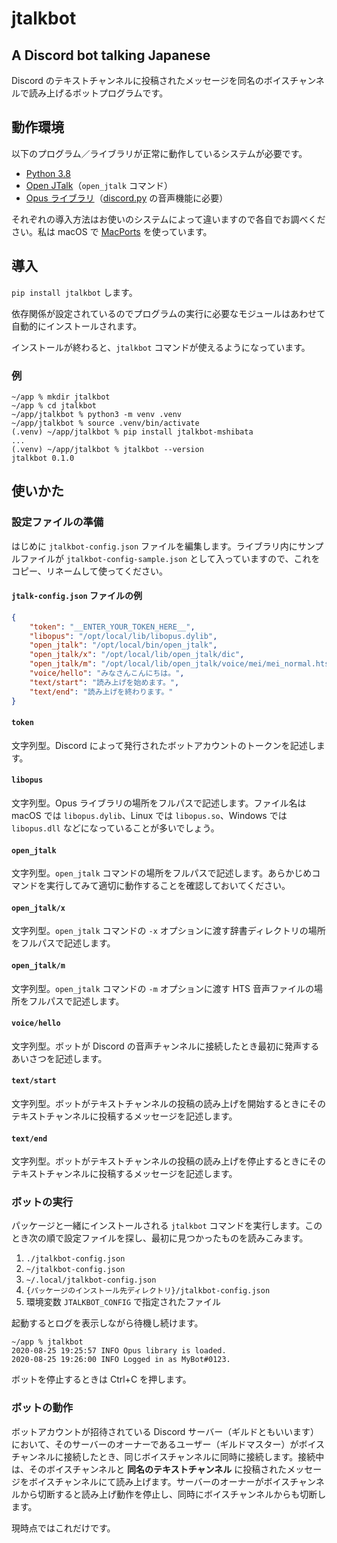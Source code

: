 # jtalkbot

## A Discord bot talking Japanese

Discord のテキストチャンネルに投稿されたメッセージを同名のボイスチャンネルで読み上げるボットプログラムです。


## 動作環境

以下のプログラム／ライブラリが正常に動作しているシステムが必要です。

- [Python 3.8](https://www.python.org "Welcome to Python.org")
- [Open JTalk](http://open-jtalk.sourceforge.net "Open JTalk")（`open_jtalk` コマンド）
- [Opus ライブラリ](https://opus-codec.org "Opus Codec")（[discord.py](https://pypi.org/project/discord.py/ "discord.py · PyPI") の音声機能に必要）

それぞれの導入方法はお使いのシステムによって違いますので各自でお調べください。私は macOS で [MacPorts](https://www.macports.org "The MacPorts Project -- Home") を使っています。

## 導入

`pip install jtalkbot` します。

依存関係が設定されているのでプログラムの実行に必要なモジュールはあわせて自動的にインストールされます。

インストールが終わると、`jtalkbot` コマンドが使えるようになっています。

### 例

    ~/app % mkdir jtalkbot
    ~/app % cd jtalkbot
    ~/app/jtalkbot % python3 -m venv .venv
    ~/app/jtalkbot % source .venv/bin/activate
    (.venv) ~/app/jtalkbot % pip install jtalkbot-mshibata
    ...
    (.venv) ~/app/jtalkbot % jtalkbot --version
    jtalkbot 0.1.0

## 使いかた

### 設定ファイルの準備

はじめに `jtalkbot-config.json` ファイルを編集します。ライブラリ内にサンプルファイルが `jtalkbot-config-sample.json` として入っていますので、これをコピー、リネームして使ってください。

#### `jtalk-config.json` ファイルの例

```JSON
{
    "token": "__ENTER_YOUR_TOKEN_HERE__",
    "libopus": "/opt/local/lib/libopus.dylib",
    "open_jtalk": "/opt/local/bin/open_jtalk",
    "open_jtalk/x": "/opt/local/lib/open_jtalk/dic",
    "open_jtalk/m": "/opt/local/lib/open_jtalk/voice/mei/mei_normal.htsvoice",
    "voice/hello": "みなさんこんにちは。",
    "text/start": "読み上げを始めます。",
    "text/end": "読み上げを終わります。"
}
```

#### `token`

文字列型。Discord によって発行されたボットアカウントのトークンを記述します。

#### `libopus`

文字列型。Opus ライブラリの場所をフルパスで記述します。ファイル名は macOS では `libopus.dylib`、Linux では `libopus.so`、Windows では `libopus.dll` などになっていることが多いでしょう。

#### `open_jtalk`

文字列型。`open_jtalk` コマンドの場所をフルパスで記述します。あらかじめコマンドを実行してみて適切に動作することを確認しておいてください。

#### `open_jtalk/x`

文字列型。`open_jtalk` コマンドの `-x` オプションに渡す辞書ディレクトリの場所をフルパスで記述します。

#### `open_jtalk/m`

文字列型。`open_jtalk` コマンドの `-m` オプションに渡す HTS 音声ファイルの場所をフルパスで記述します。

#### `voice/hello`

文字列型。ボットが Discord の音声チャンネルに接続したとき最初に発声するあいさつを記述します。

#### `text/start`

文字列型。ボットがテキストチャンネルの投稿の読み上げを開始するときにそのテキストチャンネルに投稿するメッセージを記述します。

#### `text/end`

文字列型。ボットがテキストチャンネルの投稿の読み上げを停止するときにそのテキストチャンネルに投稿するメッセージを記述します。

### ボットの実行

パッケージと一緒にインストールされる `jtalkbot` コマンドを実行します。このとき次の順で設定ファイルを探し、最初に見つかったものを読みこみます。

1. `./jtalkbot-config.json`
2. `~/jtalkbot-config.json`
2. `~/.local/jtalkbot-config.json`
3. `{パッケージのインストール先ディレクトリ}/jtalkbot-config.json`
4. 環境変数 `JTALKBOT_CONFIG` で指定されたファイル

起動するとログを表示しながら待機し続けます。

```
~/app % jtalkbot
2020-08-25 19:25:57 INFO Opus library is loaded.
2020-08-25 19:26:00 INFO Logged in as MyBot#0123.
```

ボットを停止するときは Ctrl+C を押します。

### ボットの動作

ボットアカウントが招待されている Discord サーバー（ギルドともいいます）において、そのサーバーのオーナーであるユーザー（ギルドマスター）がボイスチャンネルに接続したとき、同じボイスチャンネルに同時に接続します。接続中は、そのボイスチャンネルと __同名のテキストチャンネル__ に投稿されたメッセージをボイスチャンネルにて読み上げます。サーバーのオーナーがボイスチャンネルから切断すると読み上げ動作を停止し、同時にボイスチャンネルからも切断します。

現時点ではこれだけです。
